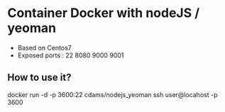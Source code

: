 Container Docker with nodeJS / yeoman
=============

 - Based on Centos7
 - Exposed ports : 22 8080 9000 9001

How to use it?
--------------

docker run -d -p 3600:22 cdams/nodejs_yeoman
ssh user@locahost -p 3600